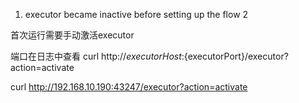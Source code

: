 
1. executor became inactive before setting up the flow 2

首次运行需要手动激活executor

端口在日志中查看
curl http://${executorHost}:${executorPort}/executor?action=activate

curl http://192.168.10.190:43247/executor?action=activate